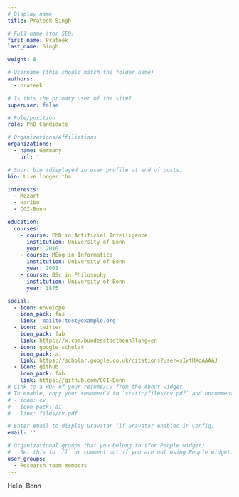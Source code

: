 ```yaml
---
# Display name
title: Prateek Singh

# Full name (for SEO)
first_name: Prateek
last_name: Singh

weight: 8

# Username (this should match the folder name)
authors:
  - prateek

# Is this the primary user of the site?
superuser: false

# Role/position
role: PhD Candidate

# Organizations/Affiliations
organizations:
  - name: Germany
    url: ''

# Short bio (displayed in user profile at end of posts)
bio: Live longer tha

interests:
  - Mozart
  - Haribo
  - CCI-Bonn

education:
  courses:
    - course: PhD in Artificial Intelligence
      institution: University of Bonn
      year: 2010
    - course: MEng in Informatics
      institution: University of Bonn
      year: 2001
    - course: BSc in Philosophy
      institution: University of Bonn
      year: 1875

social:
  - icon: envelope
    icon_pack: fas
    link: 'mailto:test@example.org'
  - icon: twitter
    icon_pack: fab
    link: https://x.com/bundesstadtbonn?lang=en
  - icon: google-scholar
    icon_pack: ai
    link: https://scholar.google.co.uk/citations?user=sIwtMXoAAAAJ
  - icon: github
    icon_pack: fab
    link: https://github.com/CCI-Bonn
# Link to a PDF of your resume/CV from the About widget.
# To enable, copy your resume/CV to `static/files/cv.pdf` and uncomment the lines below.
# - icon: cv
#   icon_pack: ai
#   link: files/cv.pdf

# Enter email to display Gravatar (if Gravatar enabled in Config)
email: ''

# Organizational groups that you belong to (for People widget)
#   Set this to `[]` or comment out if you are not using People widget.
user_groups:
  - Research team members
---
```


Hello, Bonn
